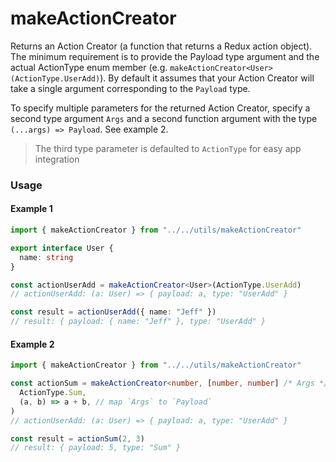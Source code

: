 # makeActionCreator

Returns an Action Creator (a function that returns a Redux action object). The minimum requirement is to provide the Payload type argument and the actual ActionType enum member (e.g. `makeActionCreator<User>(ActionType.UserAdd)`). By default it assumes that your Action Creator will take a single argument corresponding to the `Payload` type.

To specify multiple parameters for the returned Action Creator, specify a second type argument `Args` and a second function argument with the type `(...args) => Payload`. See example 2.

> The third type parameter is defaulted to `ActionType` for easy app integration

### Usage

#### Example 1

```ts
import { makeActionCreator } from "../../utils/makeActionCreator"

export interface User {
  name: string
}

const actionUserAdd = makeActionCreator<User>(ActionType.UserAdd)
// actionUserAdd: (a: User) => { payload: a, type: "UserAdd" }

const result = actionUserAdd({ name: "Jeff" }) 
// result: { payload: { name: "Jeff" }, type: "UserAdd" }
```

#### Example 2

```ts
import { makeActionCreator } from "../../utils/makeActionCreator"

const actionSum = makeActionCreator<number, [number, number] /* Args */>(
  ActionType.Sum,
  (a, b) => a + b, // map `Args` to `Payload`
)
// actionUserAdd: (a: User) => { payload: a, type: "UserAdd" }

const result = actionSum(2, 3)
// result: { payload: 5, type: "Sum" }
```